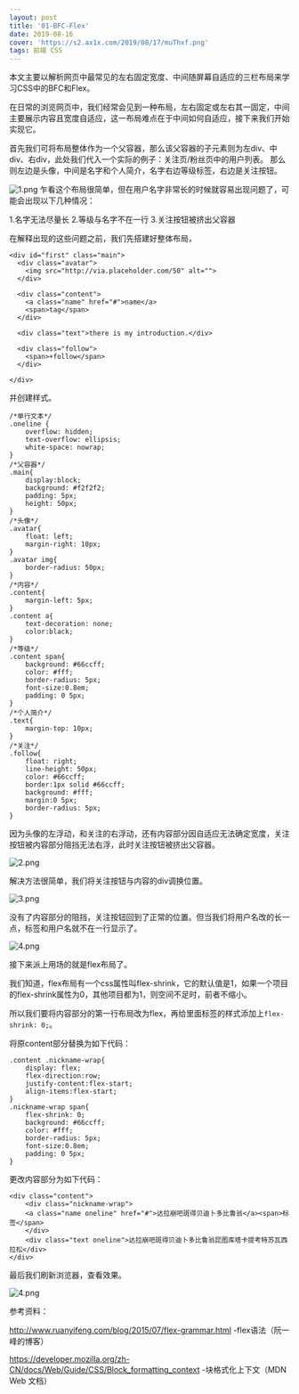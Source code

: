 ```yaml
---
layout: post
title: '01-BFC-Flex'
date: 2019-08-16
cover: 'https://s2.ax1x.com/2019/08/17/muThxf.png'
tags: 前端 CSS
---
```


本文主要以解析网页中最常见的左右固定宽度、中间随屏幕自适应的三栏布局来学习CSS中的BFC和Flex。

在日常的浏览网页中，我们经常会见到一种布局，左右固定或左右其一固定，中间主要展示内容且宽度自适应，这一布局难点在于中间如何自适应，接下来我们开始实现它。

首先我们可将布局整体作为一个父容器，那么该父容器的子元素则为左div、中div、右div，此处我们代入一个实际的例子：关注页/粉丝页中的用户列表。
那么则左边是头像，中间是名字和个人简介，名字右边等级标签，右边是关注按钮。

![1.png](https://s2.ax1x.com/2019/08/17/muThxf.png)
乍看这个布局很简单，但在用户名字非常长的时候就容易出现问题了，可能会出现以下几种情况：

1.名字无法尽量长
2.等级与名字不在一行
3.关注按钮被挤出父容器

在解释出现的这些问题之前，我们先搭建好整体布局，
```
<div id="first" class="main">
  <div class="avatar">
    <img src="http://via.placeholder.com/50" alt="">
  </div>
    
  <div class="content">
    <a class="name" href="#">name</a>
    <span>tag</span>
  </div>
    
  <div class="text">there is my introduction.</div>
    
  <div class="follow">
    <span>+follow</span>
  </div>
    
</div>
```
并创建样式。
```
/*单行文本*/
.oneline {
    overflow: hidden;
    text-overflow: ellipsis;
    white-space: nowrap;
}
/*父容器*/
.main{
	display:block;
	background: #f2f2f2;
	padding: 5px;
	height: 50px;
}
/*头像*/
.avatar{
	float: left;
	margin-right: 10px;
}
.avatar img{
	border-radius: 50px;
}
/*内容*/
.content{
	margin-left: 5px;
}
.content a{
	text-decoration: none;
	color:black;
}
/*等级*/
.content span{
	background: #66ccff;
	color: #fff;
	border-radius: 5px;
	font-size:0.8em;
	padding: 0 5px;
}
/*个人简介*/
.text{
	margin-top: 10px;
}
/*关注*/
.follow{
	float: right;
	line-height: 50px;
	color: #66ccff;
	border:1px solid #66ccff;
	background: #fff;
	margin:0 5px;
	border-radius: 5px;
}
```
因为头像的左浮动，和关注的右浮动，还有内容部分因自适应无法确定宽度，关注按钮被内容部分阻挡无法右浮，此时关注按钮被挤出父容器。

![2.png](https://s2.ax1x.com/2019/08/17/mKP1tP.png)

解决方法很简单，我们将关注按钮与内容的div调换位置。

![3.png](https://s2.ax1x.com/2019/08/17/mKnKvq.png)

没有了内容部分的阻挡，关注按钮回到了正常的位置。但当我们将用户名改的长一点，标签和用户名就不在一行显示了。

![4.png](https://s2.ax1x.com/2019/08/18/mKgWqI.png)

接下来派上用场的就是flex布局了。

我们知道，flex布局有一个css属性叫flex-shrink，它的默认值是1，如果一个项目的flex-shrink属性为0，其他项目都为1，则空间不足时，前者不缩小。

所以我们要将内容部分的第一行布局改为flex，再给里面标签的样式添加上`flex-shrink: 0;`。

将原content部分替换为如下代码：
```
.content .nickname-wrap{
	display: flex;
	flex-direction:row;
	justify-content:flex-start;
	align-items:flex-start;
}
.nickname-wrap span{
	flex-shrink: 0;
	background: #66ccff;
	color: #fff;
	border-radius: 5px;
	font-size:0.8em;
	padding: 0 5px;
}
```
更改内容部分为如下代码：
```
<div class="content">
	<div class="nickname-wrap">
	<a class="name oneline" href="#">达拉崩吧斑得贝迪卜多比鲁翁</a><span>标签</span>
	</div>
	<div class="text oneline">达拉崩吧斑得贝迪卜多比鲁翁昆图库塔卡提考特苏瓦西拉松</div>
</div>
```
最后我们刷新浏览器，查看效果。

![4.png](https://s2.ax1x.com/2019/08/18/mK2uWD.png)

参考资料：

http://www.ruanyifeng.com/blog/2015/07/flex-grammar.html -flex语法（阮一峰的博客）

https://developer.mozilla.org/zh-CN/docs/Web/Guide/CSS/Block_formatting_context -块格式化上下文（MDN Web 文档）
